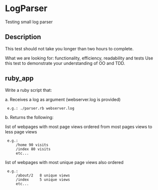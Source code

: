 # LogParser
Testing small log parser 

## Description

This test should not take you longer than two hours to complete. 

What we are looking for: functionality, efficiency, readability and tests
Use this test to demonstrate your understanding of OO and TDD.


## ruby_app

Write a ruby script that:

a. Receives a log as argument (webserver.log is provided)
  
     e.g.: ./parser.rb webserver.log

b. Returns the following:

list of webpages with most page views ordered from most pages views to less page views
     
     e.g.:
         /home 90 visits
         /index 80 visits
         etc...
list of webpages with most unique page views also ordered
     
     e.g.:
         /about/2   8 unique views
         /index     5 unique views
         etc...

